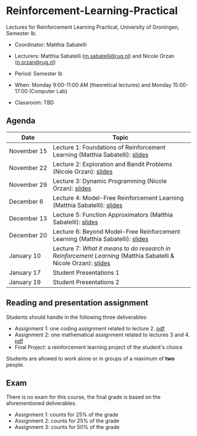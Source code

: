 # Reinforcement-Learning-Practical


Lectures for Reinforcement Learning Practical, University of Groningen, Semester Ib.

- Coordinator: Matthia Sabatelli
- Lecturers:  Matthia Sabatelli ([m.sabatelli@rug.nl](mailto:m.sabatelli@rug.nl)) and Nicole Orzan ([n.orzan@rug.nl](mailto:n.orzan@rug.nl))
- Period: Semester Ib 
- When: Monday 9:00-11:00 AM (theoretical lectures) and Monday 15:00-17:00 (Computer Lab)

- Classroom: TBD

## Agenda

| Date | Topic |
| --- | --- |
| November&nbsp;15 | Lecture 1: Foundations of Reinforcement Learning (Matthia Sabatelli): [slides](pdf/lecture01.pdf) |
| November&nbsp;22 | Lecture 2: Exploration and Bandit Problems (Nicole Orzan): [slides](pdf/lecture02.pdf) |
| November&nbsp;29 | Lecture 3: Dynamic Programming (Nicole Orzan): [slides]() |
| December&nbsp;6 | Lecture 4: Model-Free Reinforcement Learning (Matthia Sabatelli): [slides]() |
| December&nbsp;13 | Lecture 5: Function Approximators (Matthia Sabatelli): [slides]() |
| December&nbsp;20 | Lecture 6: Beyond Model-Free Reinforcement Learning (Matthia Sabatelli): [slides]() |
| January&nbsp;10 | Lecture 7: *What it means to do research in Reinforcement Learning* (Matthia Sabatelli & Nicole Orzan): [slides]() |
| January&nbsp;17 | Student Presentations 1 |
| January&nbsp;19 | Student Presentations 2 |


## Reading and presentation assignment

Students should handle in the following three deliverables:	

- Assignment 1: one coding assignment related to lecture 2. [pdf](pdf/assignments/assignment01.pdf) 
- Assignment 2: one mathematical assignment related to lectures 3 and 4. [pdf]()
- Final Project: a reinforcement learning project of the student's choice 

Students are allowed to work alone or in groups of a maximum of **two** people.

## Exam

There is no exam for this course, the final grade is based on the aforementioned deliverables.

- Assignment 1: counts for 25% of the grade
- Assignment 2: counts for 25% of the grade
- Assignment 3: counts for 50% of the grade


